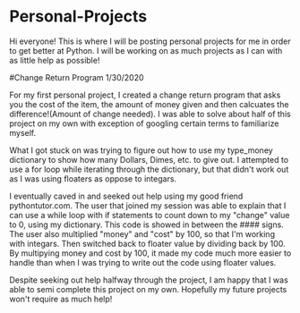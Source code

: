 # Personal-Projects
Hi everyone! This is where I will be posting personal projects for me in order to get better at Python. 
I will be working on as much projects as I can with as little help as possible!

#Change Return Program 1/30/2020

For my first personal project, I created a change return program that asks you the cost of the item, 
the amount of money given and then calcuates the difference!(Amount of change needed). I was able to solve about half of this
project on my own with exception of googling certain terms to familiarize myself.

What I got stuck on was trying to figure out how to use my type_money dictionary to show how many Dollars, Dimes, etc. to
give out. I attempted to use a for loop while iterating through the dictionary, but that didn't work out as I was using
floaters as oppose to integars.

I eventually caved in and seeked out help using my good friend pythontutor.com. The user that joined my session was able to
explain that I can use a while loop with if statements to count down to my "change" value to 0, using my dictionary. This code
is showed in between the #### signs. The user also multiplied "money" and "cost" by 100, so that I'm working with integars.
Then switched back to floater value by dividing back by 100. By multipying money and cost by 100, it made my code much more 
easier to handle than when I was trying to write out the code using floater values.

Despite seeking out help halfway through the project, I am happy that I was able to semi complete this project on my own.
Hopefully my future projects won't require as much help!
